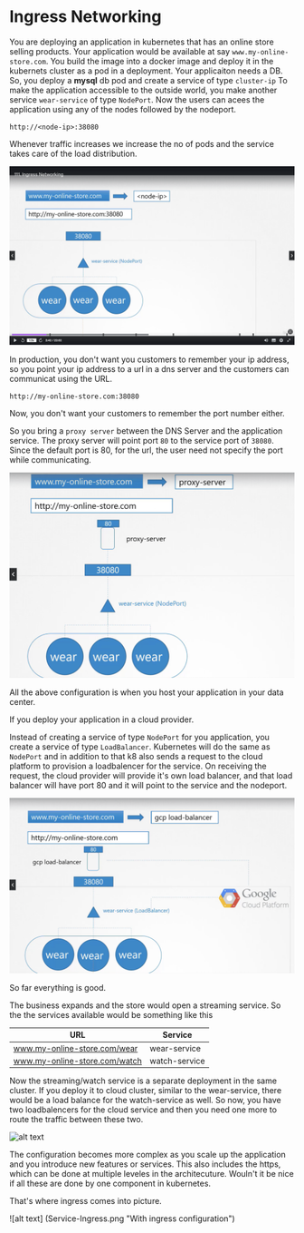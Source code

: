 # Ingress Networking

You are deploying an application in kubernetes that has an online store selling products. Your application would be available at say `www.my-online-store.com`. You build the image into a docker image and deploy it in the kubernets cluster as a pod in a deployment. Your applicaiton needs a DB. So, you deploy a **mysql** db pod and create a service of type `cluster-ip`
To make the application accessible to the outside world, you make another service `wear-service` of type `NodePort`. Now the users can acees the application using any of the nodes followed by the nodeport. 
```
http://<node-ip>:38080
```
Whenever traffic increases we increase the no of pods and the service takes care of the load distribution. 

![alt text](Service-NodePort.png "With Node port")

In production, you don't want you customers to remember your ip address, so you point your ip address to a url in a dns server and the customers can communicat using the URL.
```
http://my-online-store.com:38080
```
Now, you don't want your customers to remember the port number either.

So you bring a `proxy server` between the DNS Server and the application service. The proxy server will point port `80` to the service port of `38080`. Since the default port is 80, for the url, the user need not specify the port while communicating. 

![alt text](Service-Proxy.png "With proxy")

All the above configuration is when you host your application in your data center.

If you deploy your application in a cloud provider. 

Instead of creating a service of type `NodePort` for you application, you create a service of type `LoadBalancer`. Kubernetes will do the same as `NodePort` and in addition to that k8 also sends a request to the cloud platform to provision a loadbalencer for the service. On receiving the request, the cloud provider will provide it's own load balancer, and that load balancer will have port 80 and it will point to the service and the nodeport. 

![alt text](Service-Cloud.png "With Cloud Load Balancer")

So far everything is good. 

The business expands and the store would open a streaming service. So the the services available would be something like this 

|URL | Service|
|----|--------|
|www.my-online-store.com/wear|wear-service|
|www.my-online-store.com/watch|watch-service|


Now the streaming/watch service is a separate deployment in the same cluster. If you deploy it to cloud cluster, similar to the wear-service, there would be a load balance for the watch-service as well. So now, you have two loadbalencers for the cloud service and then you need one more to route the traffic between these two. 

![alt text](Servie-Proxy2.png "With two services in the cloud")

The configuration becomes more complex as you scale up the application and you introduce new features or services. This also includes the https, which can be done at multiple leveles in the architecuture. Wouln't it be nice if all these are done by one component in kubernetes. 

That's where ingress comes into picture. 

![alt text] (Service-Ingress.png "With ingress configuration")


